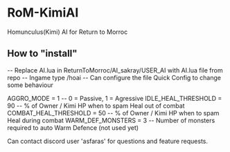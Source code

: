 # RoM-KimiAI
Homunculus(Kimi) AI for Return to Morroc

## How to "install"
-- Replace AI.lua in ReturnToMorroc/AI_sakray/USER_AI with AI.lua file from repo
-- Ingame type /hoai
-- Can configure the file Quick Config to change some behaviour

AGGRO_MODE              = 1     -- 0 = Passive, 1 = Agressive
IDLE_HEAL_THRESHOLD     = 90    -- % of Owner / Kimi HP when to spam Heal out of combat
COMBAT_HEAL_THRESHOLD   = 50    -- % of Owner / Kimi HP when to spam Heal during combat
WARM_DEF_MONSTERS       = 3     -- Number of monsters required to auto Warm Defence (not used yet)

Can contact discord user 'asfaras' for questions and feature requests.
